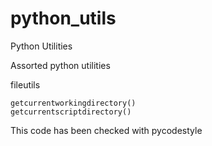# python_utils
Python Utilities


Assorted python utilities

fileutils

    getcurrentworkingdirectory()
    getcurrentscriptdirectory()



This code has been checked with pycodestyle
